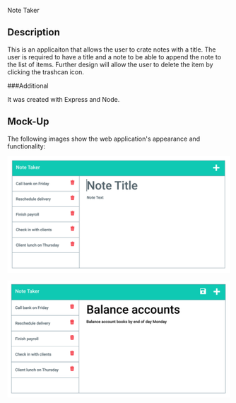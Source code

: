  Note Taker

## Description

This is an applicaiton that allows the user to crate notes with a title. The user is required to have a title and a note to be able to append the note to the list of items. Further design will allow the user to delete the item by clicking the trashcan icon. 

###Additional

It was created with Express and Node. 



## Mock-Up

The following images show the web application's appearance and functionality:

![Existing notes are listed in the left-hand column with empty fields on the right-hand side for the new note’s title and text.](./Assets/11-express-homework-demo-01.png)

![Note titled “Balance accounts” reads, “Balance account books by end of day Monday,” with other notes listed on the left.](./Assets/11-express-homework-demo-02.png)











